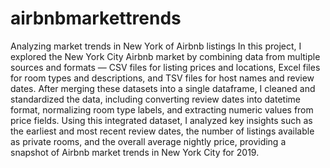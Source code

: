 # airbnbmarkettrends
Analyzing market trends in New York of Airbnb listings
In this project, I explored the New York City Airbnb market by combining data from multiple sources and formats — CSV files for listing prices and locations, Excel files for room types and descriptions, and TSV files for host names and review dates. After merging these datasets into a single dataframe, I cleaned and standardized the data, including converting review dates into datetime format, normalizing room type labels, and extracting numeric values from price fields. Using this integrated dataset, I analyzed key insights such as the earliest and most recent review dates, the number of listings available as private rooms, and the overall average nightly price, providing a snapshot of Airbnb market trends in New York City for 2019.
